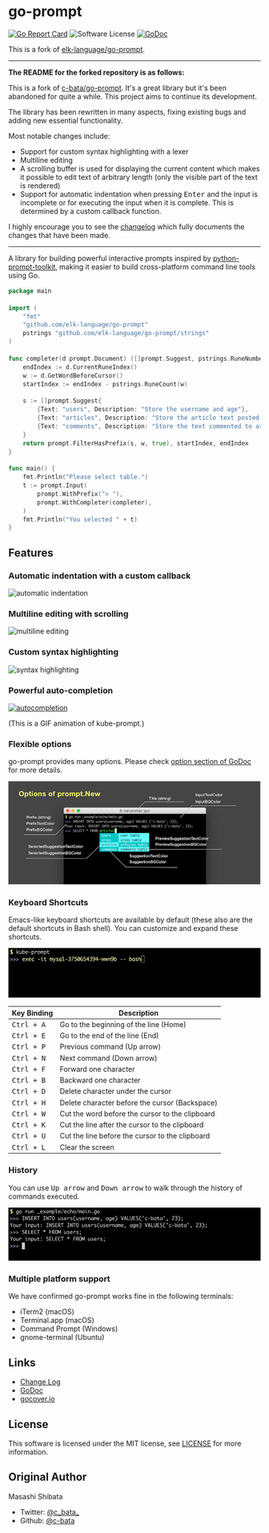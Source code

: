 # go-prompt

[![Go Report Card](https://goreportcard.com/badge/github.com/mu1ro/go-prompt)](https://goreportcard.com/report/github.com/mu1ro/go-prompt)
![Software License](https://img.shields.io/badge/license-MIT-brightgreen.svg?style=flat-square)
[![GoDoc](https://godoc.org/github.com/mu1ro/go-prompt?status.svg)](https://godoc.org/github.com/mu1ro/go-prompt)

This is a fork of [elk-language/go-prompt](https://github.com/elk-language/go-prompt).

---
**The README for the forked repository is as follows:**

This is a fork of [c-bata/go-prompt](https://github.com/c-bata/go-prompt).
It's a great library but it's been abandoned
for quite a while.
This project aims to continue its development.

The library has been rewritten in many aspects, fixing existing bugs and adding new essential functionality.

Most notable changes include:
- Support for custom syntax highlighting with a lexer
- Multiline editing
- A scrolling buffer is used for displaying the current content which makes it possible to edit text of arbitrary length (only the visible part of the text is rendered)
- Support for automatic indentation when pressing <kbd>Enter</kbd> and the input is incomplete or for executing the input when it is complete. This is determined by a custom callback function.

I highly encourage you to see the [changelog](CHANGELOG.md) which fully documents the changes that have been made.

---

A library for building powerful interactive prompts inspired by [python-prompt-toolkit](https://github.com/jonathanslenders/python-prompt-toolkit),
making it easier to build cross-platform command line tools using Go.

```go
package main

import (
	"fmt"
	"github.com/elk-language/go-prompt"
	pstrings "github.com/elk-language/go-prompt/strings"
)

func completer(d prompt.Document) ([]prompt.Suggest, pstrings.RuneNumber, pstrings.RuneNumber) {
	endIndex := d.CurrentRuneIndex()
	w := d.GetWordBeforeCursor()
	startIndex := endIndex - pstrings.RuneCount(w)

	s := []prompt.Suggest{
		{Text: "users", Description: "Store the username and age"},
		{Text: "articles", Description: "Store the article text posted by user"},
		{Text: "comments", Description: "Store the text commented to articles"},
	}
	return prompt.FilterHasPrefix(s, w, true), startIndex, endIndex
}

func main() {
	fmt.Println("Please select table.")
	t := prompt.Input(
		prompt.WithPrefix("> "),
		prompt.WithCompleter(completer),
	)
	fmt.Println("You selected " + t)
}
```

## Features

### Automatic indentation with a custom callback

![automatic indentation](readme/automatic-indentation.gif)

### Multiline editing with scrolling

![multiline editing](readme/multiline-editing.gif)

### Custom syntax highlighting

![syntax highlighting](readme/syntax-highlighting.gif)

### Powerful auto-completion

[![autocompletion](https://github.com/c-bata/assets/raw/master/go-prompt/kube-prompt.gif)](https://github.com/c-bata/kube-prompt)

(This is a GIF animation of kube-prompt.)

### Flexible options

go-prompt provides many options. Please check [option section of GoDoc](https://godoc.org/github.com/elk-language/go-prompt#Option) for more details.

[![options](https://github.com/c-bata/assets/raw/master/go-prompt/prompt-options.png)](#flexible-options)

### Keyboard Shortcuts

Emacs-like keyboard shortcuts are available by default (these also are the default shortcuts in Bash shell).
You can customize and expand these shortcuts.

[![keyboard shortcuts](https://github.com/c-bata/assets/raw/master/go-prompt/keyboard-shortcuts.gif)](#keyboard-shortcuts)

Key Binding          | Description
---------------------|---------------------------------------------------------
<kbd>Ctrl + A</kbd>  | Go to the beginning of the line (Home)
<kbd>Ctrl + E</kbd>  | Go to the end of the line (End)
<kbd>Ctrl + P</kbd>  | Previous command (Up arrow)
<kbd>Ctrl + N</kbd>  | Next command (Down arrow)
<kbd>Ctrl + F</kbd>  | Forward one character
<kbd>Ctrl + B</kbd>  | Backward one character
<kbd>Ctrl + D</kbd>  | Delete character under the cursor
<kbd>Ctrl + H</kbd>  | Delete character before the cursor (Backspace)
<kbd>Ctrl + W</kbd>  | Cut the word before the cursor to the clipboard
<kbd>Ctrl + K</kbd>  | Cut the line after the cursor to the clipboard
<kbd>Ctrl + U</kbd>  | Cut the line before the cursor to the clipboard
<kbd>Ctrl + L</kbd>  | Clear the screen

### History

You can use <kbd>Up arrow</kbd> and <kbd>Down arrow</kbd> to walk through the history of commands executed.

[![History](https://github.com/c-bata/assets/raw/master/go-prompt/history.gif)](#history)

### Multiple platform support

We have confirmed go-prompt works fine in the following terminals:

* iTerm2 (macOS)
* Terminal.app (macOS)
* Command Prompt (Windows)
* gnome-terminal (Ubuntu)

## Links

* [Change Log](./CHANGELOG.md)
* [GoDoc](http://godoc.org/github.com/elk-language/go-prompt)
* [gocover.io](https://gocover.io/github.com/elk-language/go-prompt)

## License

This software is licensed under the MIT license, see [LICENSE](./LICENSE) for more information.

## Original Author

Masashi Shibata

* Twitter: [@c\_bata\_](https://twitter.com/c_bata_/)
* Github: [@c-bata](https://github.com/c-bata/)
